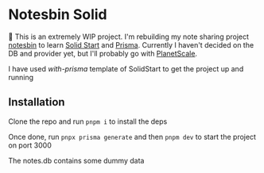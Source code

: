 # Notesbin Solid

:construction: This is an extremely WIP project. I'm rebuilding my note sharing project [notesbin](github.com/flashblaze/notesbin) to learn [Solid Start](https://start.solidjs.com/getting-started/what-is-solidstart) and [Prisma](https://www.prisma.io). Currently I haven't decided on the DB and provider yet, but I'll probably go with [PlanetScale](https://planetscale.com/).

I have used *with-prisma* template of SolidStart to get the project up and running

## Installation

Clone the repo and run `pnpm i` to install the deps

Once done, run `pnpx prisma generate` and then `pnpm dev` to start the project on port 3000

The notes.db contains some dummy data